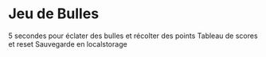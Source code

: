 # Jeu de Bulles
5 secondes pour éclater des bulles et récolter des points
Tableau de scores et reset
Sauvegarde en localstorage
